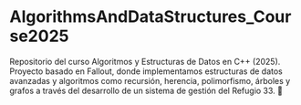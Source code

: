 # AlgorithmsAndDataStructures_Course2025
Repositorio del curso Algoritmos y Estructuras de Datos en C++ (2025). Proyecto basado en Fallout, donde implementamos estructuras de datos avanzadas y algoritmos como recursión, herencia, polimorfismo, árboles y grafos a través del desarrollo de un sistema de gestión del Refugio 33. 🚀
